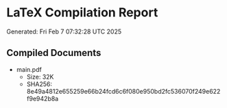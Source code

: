 # LaTeX Compilation Report
Generated: Fri Feb  7 07:32:28 UTC 2025
## Compiled Documents
- main.pdf
  - Size: 32K
  - SHA256: 8e49a4812e655259e66b24fcd6c6f080e950bd2fc536070f249e622f9e942b8a
